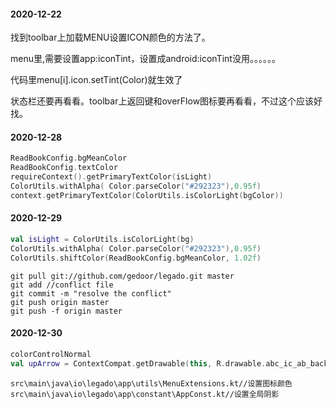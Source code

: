 #### 2020-12-22
找到toolbar上加载MENU设置ICON颜色的方法了。

menu里,需要设置app:iconTint，设置成android:iconTint没用。。。。。。

代码里menu[i].icon.setTint(Color)就生效了

状态栏还要再看看。toolbar上返回键和overFlow图标要再看看，不过这个应该好找。

#### 2020-12-28
```kotlin
ReadBookConfig.bgMeanColor
ReadBookConfig.textColor
requireContext().getPrimaryTextColor(isLight)
ColorUtils.withAlpha( Color.parseColor("#292323"),0.95f)
context.getPrimaryTextColor(ColorUtils.isColorLight(bgColor))
```
#### 2020-12-29
```kotlin
val isLight = ColorUtils.isColorLight(bg)
ColorUtils.withAlpha( Color.parseColor("#292323"),0.95f)
ColorUtils.shiftColor(ReadBookConfig.bgMeanColor, 1.02f)

```

```
git pull git://github.com/gedoor/legado.git master
git add //conflict file
git commit -m "resolve the conflict"
git push origin master
git push -f origin master
```
#### 2020-12-30
```kotlin
colorControlNormal
val upArrow = ContextCompat.getDrawable(this, R.drawable.abc_ic_ab_back_material)
```
```
src\main\java\io\legado\app\utils\MenuExtensions.kt//设置图标颜色
src\main\java\io\legado\app\constant\AppConst.kt//设置全局阴影
```
